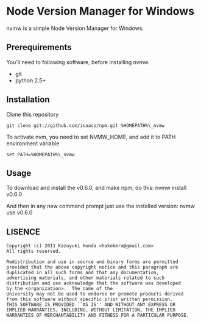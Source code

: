 Node Version Manager for Windows
================================
nvmw is a simple Node Version Manager for Windows.

Prerequirements
---------------

You'll need to following software, before installing nvmw.

- git
- python 2.5+

Installation
------------

Clone this repository

    git clone git://github.com/isaacs/npm.git %HOMEPATH%\_nvmw

To activate nvm, you need to set NVMW_HOME, and add it to PATH environment variable

    set PATH=%HOMEPATH%\_nvmw

Usage
-----

To download and install the v0.6.0, and make npm, do this:
    nvmw install v0.6.0

And then in any new command prompt just use the installed version:
    nvmw use v0.6.0

LISENCE
-------
    Copyright (c) 2011 Kazuyuki Honda <hakobera@gmail.com>
    All rights reserved.

    Redistribution and use in source and binary forms are permitted
    provided that the above copyright notice and this paragraph are
    duplicated in all such forms and that any documentation,
    advertising materials, and other materials related to such
    distribution and use acknowledge that the software was developed
    by the <organization>.  The name of the
    University may not be used to endorse or promote products derived
    from this software without specific prior written permission.
    THIS SOFTWARE IS PROVIDED ``AS IS'' AND WITHOUT ANY EXPRESS OR
    IMPLIED WARRANTIES, INCLUDING, WITHOUT LIMITATION, THE IMPLIED
    WARRANTIES OF MERCHANTABILITY AND FITNESS FOR A PARTICULAR PURPOSE.